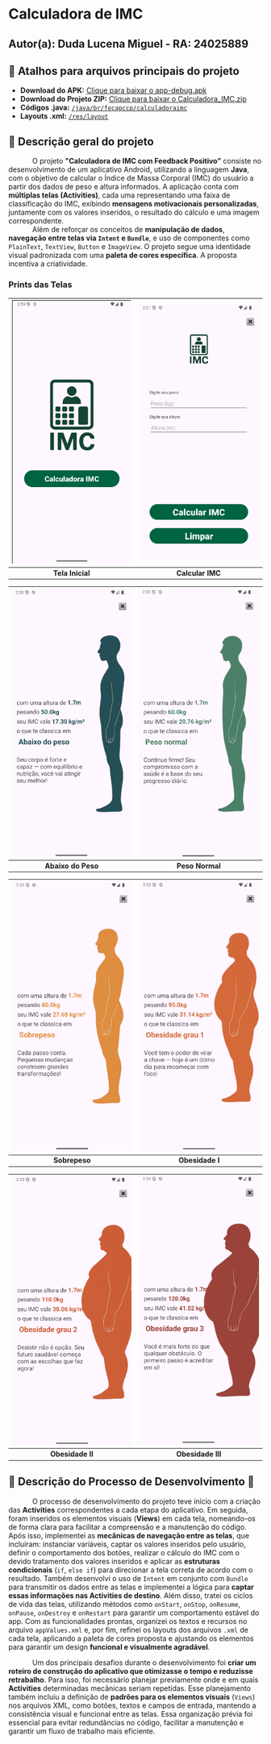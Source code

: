 # Calculadora de IMC
## Autor(a): Duda Lucena Miguel - RA: 24025889

## 📂 Atalhos para arquivos principais do projeto

- **Download do APK:**  [Clique para baixar o app-debug.apk](https://raw.githubusercontent.com/DudaLucenaMiguel/Calculadora_de_IMC/main/app-debug.apk)
- **Download do Projeto ZIP:**  [Clique para baixar o Calculadora_IMC.zip](https://raw.githubusercontent.com/DudaLucenaMiguel/Calculadora_de_IMC/main/Calculadora%20IMC.zip)
- **Códigos .java:**  [`/java/br/fecapccp/calculadoraimc`](https://github.com/DudaLucenaMiguel/Calculadora_de_IMC/tree/main/app/src/main/java/br/fecapccp/calculadoraimc)
- **Layouts .xml:**  [`/res/layout`](https://github.com/DudaLucenaMiguel/Calculadora_de_IMC/tree/main/app/src/main/res/layout)

## 📱 Descrição geral do projeto

&nbsp;&nbsp;&nbsp;&nbsp;&nbsp;&nbsp;&nbsp;&nbsp;&nbsp;&nbsp;&nbsp;&nbsp;O projeto **"Calculadora de IMC com Feedback Positivo"** consiste no desenvolvimento de um aplicativo Android, utilizando a linguagem **Java**, com o objetivo de calcular o Índice de Massa Corporal (IMC) do usuário a partir dos dados de peso e altura informados. A aplicação conta com **múltiplas telas (Activities)**, cada uma representando uma faixa de classificação do IMC, exibindo **mensagens motivacionais personalizadas**, juntamente com os valores inseridos, o resultado do cálculo e uma imagem correspondente.
<br>
&nbsp;&nbsp;&nbsp;&nbsp;&nbsp;&nbsp;&nbsp;&nbsp;&nbsp;&nbsp;&nbsp;&nbsp;Além de reforçar os conceitos de **manipulação de dados**, **navegação entre telas via `Intent` e `Bundle`**, e uso de componentes como `PlainText`, `TextView`, `Button` e `ImageView`. O projeto segue uma identidade visual padronizada com uma **paleta de cores específica**. A proposta incentiva a criatividade.


### Prints das Telas
<div align="center">
 
| ![Tela Inicial](https://github.com/DudaLucenaMiguel/Calculadora_de_IMC/blob/main/Images/Print_Tela_MainActivity.png?raw=true) | ![Calcular IMC](https://github.com/DudaLucenaMiguel/Calculadora_de_IMC/blob/main/Images/Print_Tela_CalculoIMCActivity.png?raw=true) |
|:--:|:--:|
| **Tela Inicial** | **Calcular IMC** |

| ![Abaixo do Peso](https://github.com/DudaLucenaMiguel/Calculadora_de_IMC/blob/main/Images/Print_Tela_AbaixoDoPesoActivity.png?raw=true) | ![Peso Normal](https://github.com/DudaLucenaMiguel/Calculadora_de_IMC/blob/main/Images/Print_Tela_PesoNormalActivity.png?raw=true) |
|:--:|:--:|
| **Abaixo do Peso** | **Peso Normal** |

| ![Sobrepeso](https://github.com/DudaLucenaMiguel/Calculadora_de_IMC/blob/main/Images/Print_Tela_SobrepesoActivity.png?raw=true) | ![Obesidade I](https://github.com/DudaLucenaMiguel/Calculadora_de_IMC/blob/main/Images/Print_Tela_Obesidade1Activity.png?raw=true) |
|:--:|:--:|
| **Sobrepeso** | **Obesidade I** |

| ![Obesidade II](https://github.com/DudaLucenaMiguel/Calculadora_de_IMC/blob/main/Images/Print_Tela_Obesidade2Activity.png?raw=true) | ![Obesidade III](https://github.com/DudaLucenaMiguel/Calculadora_de_IMC/blob/main/Images/Print_Tela_Obesidade3Activity.png?raw=true) |
|:--:|:--:|
| **Obesidade II** | **Obesidade III** |

</div>

## 🔧 Descrição do Processo de Desenvolvimento 🚧

&nbsp;&nbsp;&nbsp;&nbsp;&nbsp;&nbsp;&nbsp;&nbsp;&nbsp;&nbsp;&nbsp;&nbsp;O processo de desenvolvimento do projeto teve início com a criação das **Activities** correspondentes a cada etapa do aplicativo. Em seguida, foram inseridos os elementos visuais (**Views**) em cada tela, nomeando-os de forma clara para facilitar a compreensão e a manutenção do código. Após isso, implementei as **mecânicas de navegação entre as telas**, que incluíram: instanciar variáveis, captar os valores inseridos pelo usuário, definir o comportamento dos botões, realizar o cálculo do IMC com o devido tratamento dos valores inseridos e aplicar as **estruturas condicionais** (`if`, `else if`) para direcionar a tela correta de acordo com o resultado. Também desenvolvi o uso de `Intent` em conjunto com `Bundle` para transmitir os dados entre as telas e implementei a lógica para **captar essas informações nas Activities de destino**. Além disso, tratei os ciclos de vida das telas, utilizando métodos como `onStart`, `onStop`, `onResume`, `onPause`, `onDestroy` e `onRestart` para garantir um comportamento estável do app. Com as funcionalidades prontas, organizei os textos e recursos no arquivo `appValues.xml` e, por fim, refinei os layouts dos arquivos `.xml` de cada tela, aplicando a paleta de cores proposta e ajustando os elementos para garantir um design **funcional e visualmente agradável**.

&nbsp;&nbsp;&nbsp;&nbsp;&nbsp;&nbsp;&nbsp;&nbsp;&nbsp;&nbsp;&nbsp;&nbsp;Um dos principais desafios durante o desenvolvimento foi **criar um roteiro de construção do aplicativo que otimizasse o tempo e reduzisse retrabalho**. Para isso, foi necessário planejar previamente onde e em quais **Activities** determinadas mecânicas seriam repetidas. Esse planejamento também incluiu a definição de **padrões para os elementos visuais** (`Views`) nos arquivos XML, como botões, textos e campos de entrada, mantendo a consistência visual e funcional entre as telas. Essa organização prévia foi essencial para evitar redundâncias no código, facilitar a manutenção e garantir um fluxo de trabalho mais eficiente.








